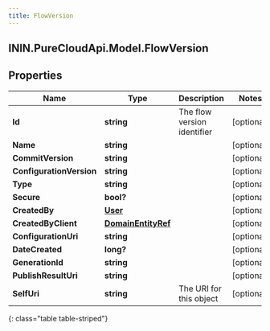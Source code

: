 ```yaml
---
title: FlowVersion
---
```

## ININ.PureCloudApi.Model.FlowVersion

## Properties

|Name | Type | Description | Notes|
|------------ | ------------- | ------------- | -------------|
| **Id** | **string** | The flow version identifier | [optional] |
| **Name** | **string** |  | [optional] |
| **CommitVersion** | **string** |  | [optional] |
| **ConfigurationVersion** | **string** |  | [optional] |
| **Type** | **string** |  | [optional] |
| **Secure** | **bool?** |  | [optional] |
| **CreatedBy** | [**User**](User.html) |  | [optional] |
| **CreatedByClient** | [**DomainEntityRef**](DomainEntityRef.html) |  | [optional] |
| **ConfigurationUri** | **string** |  | [optional] |
| **DateCreated** | **long?** |  | [optional] |
| **GenerationId** | **string** |  | [optional] |
| **PublishResultUri** | **string** |  | [optional] |
| **SelfUri** | **string** | The URI for this object | [optional] |
{: class="table table-striped"}


